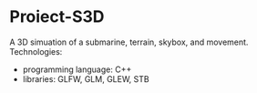 # Proiect-S3D
A 3D simuation of a submarine, terrain, skybox, and movement.
Technologies:
- programming language: C++
- libraries: GLFW, GLM, GLEW, STB
